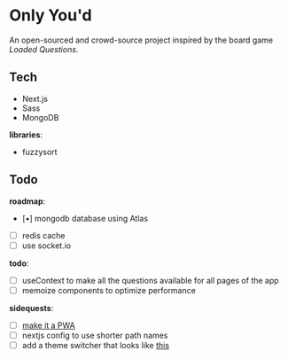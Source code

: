 # Only You'd
An open-sourced and crowd-source project inspired by the board game *Loaded Questions*.

## Tech
 - Next.js
 - Sass
 - MongoDB

**libraries**:
 - fuzzysort

## Todo
**roadmap**:
 - [•] mongodb database using Atlas
 - [ ] redis cache
 - [ ] use socket.io 

**todo**:
 - [ ] useContext to make all the questions available for all pages of the app
 - [ ] memoize components to optimize performance

**sidequests**:
 - [ ] [make it a PWA](https://melvingeorge.me/blog/nextjs-pwa)
 - [ ] nextjs config to use shorter path names
 - [ ] add a theme switcher that looks like [this](https://words-aas.vercel.app/)
